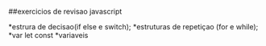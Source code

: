 ##exercicios de revisao javascript

*estrura de decisao(if else e switch);
*estruturas de repetiçao (for e while);
*var let const
*variaveis